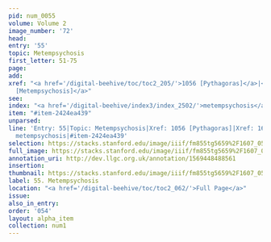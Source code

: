 ```yaml
---
pid: num_0055
volume: Volume 2
image_number: '72'
head: 
entry: '55'
topic: Metempsychosis
first_letter: 51-75
page: 
add: 
xref: "<a href='/digital-beehive/toc/toc2_205/'>1056 [Pythagoras]</a>|<a href='/digital-beehive/toc/toc2_331/'>1681
  [Metempsychosis]</a>"
see: 
index: "<a href='/digital-beehive/index3/index_2502/'>metempsychosis</a>"
item: "#item-2424ea439"
unparsed: 
line: 'Entry: 55|Topic: Metempsychosis|Xref: 1056 [Pythagoras]|Xref: 1681 [Metempsychosis]|Index:
  metempsychosis|#item-2424ea439'
selection: https://stacks.stanford.edu/image/iiif/fm855tg5659%2F1607_0539/823,2098,2975,575/full/0/default.jpg
full_image: https://stacks.stanford.edu/image/iiif/fm855tg5659%2F1607_0539/full/full/0/default.jpg
annotation_uri: http://dev.llgc.org.uk/annotation/1569448488561
insertion: 
thumbnail: https://stacks.stanford.edu/image/iiif/fm855tg5659%2F1607_0539/823,2098,600,180/250,/0/default.jpg
label: 55. Metempsychosis
location: "<a href='/digital-beehive/toc/toc2_062/'>Full Page</a>"
issue: 
also_in_entry: 
order: '054'
layout: alpha_item
collection: num1
---
```


